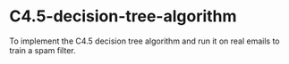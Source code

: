 # C4.5-decision-tree-algorithm
To implement the C4.5 decision tree algorithm and run it on real emails to train a spam filter.
